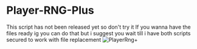 # Player-RNG-Plus

This script has not been released yet so don't try it 
If you wanna have the files ready ig you can do that but i suggest you wait till i have both scripts secured to work with file replacement
![PlayerRng+](https://github.com/NaikoScript/Player-RNG-Plus/assets/107273752/9a29f334-47b7-4e11-bdf3-da7209eb2fd5)
